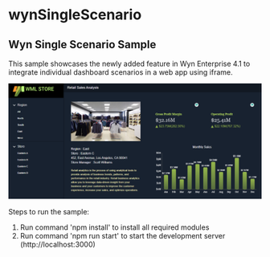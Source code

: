 # wynSingleScenario
Wyn Single Scenario Sample
----------------------------------
This sample showcases the newly added feature in Wyn Enterprise 4.1 to integrate individual dashboard scenarios in a web app using iframe.

![alt text](Screenshot.PNG)

Steps to run the sample:
1. Run command 'npm install' to install all required modules
2. Run command 'npm run start' to start the development server (http://localhost:3000)
